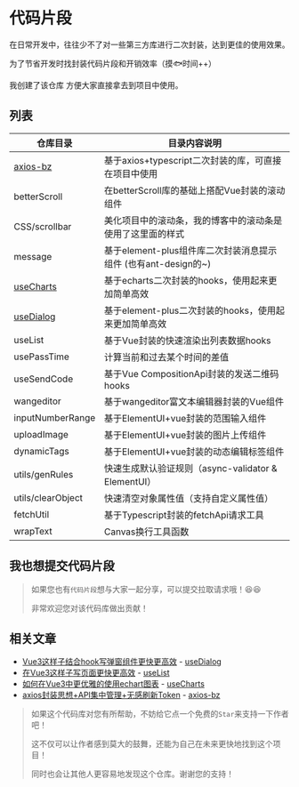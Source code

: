 # 代码片段

在日常开发中，往往少不了对一些第三方库进行二次封装，达到更佳的使用效果。

为了节省开发时找封装代码片段和开销效率（摸🐟时间++）

我创建了该仓库 方便大家直接拿去到项目中使用。

## 列表

| 仓库目录          | 目录内容说明                                       |
|---------------|----------------------------------------------|
| [axios-bz](https://github.com/QC2168/axios-bz)  | 基于axios+typescript二次封装的库，可直接在项目中使用           |
| betterScroll  | 在betterScroll库的基础上搭配Vue封装的滚动组件               |
| CSS/scrollbar | 美化项目中的滚动条，我的博客中的滚动条是使用了这里面的样式                |
| message       | 基于element-plus组件库二次封装消息提示组件 (也有ant-design的~) |
| [useCharts](https://github.com/QC2168/useCharts) | 基于echarts二次封装的hooks，使用起来更加简单高效               |
| [useDialog](https://github.com/QC2168/useDialog) | 基于element-plus二次封装的hooks，使用起来更加简单高效          |
| useList       | 基于Vue封装的快速渲染出列表数据hooks                       |
| usePassTime   | 计算当前和过去某个时间的差值                               |
| useSendCode   | 基于Vue CompositionApi封装的发送二维码hooks            |
| wangeditor    | 基于wangeditor富文本编辑器封装的Vue组件                   |
| inputNumberRange    | 基于ElementUI+vue封装的范围输入组件                   |
| uploadImage    | 基于ElementUI+vue封装的图片上传组件                   |
| dynamicTags    | 基于ElementUI+vue封装的动态编辑标签组件                   |
| utils/genRules    | 快速生成默认验证规则（async-validator & ElementUI）                   |
| utils/clearObject    | 快速清空对象属性值（支持自定义属性值）                   |
| fetchUtil    | 基于Typescript封装的fetchApi请求工具               |
| wrapText    | Canvas换行工具函数               |

## 我也想提交代码片段

> 如果您也有`代码片段`想与大家一起分享，可以提交拉取请求哦！😆😆
>
> 非常欢迎您对该代码库做出贡献！


## 相关文章

- [Vue3这样子结合hook写弹窗组件更快更高效](https://juejin.cn/post/7175821416237891644) - [useDialog](https://github.com/QC2168/useDialog)
- [在Vue3这样子写页面更快更高效](https://juejin.cn/post/7172889961446768670) - [useList](https://github.com/QC2168/snippets/tree/main/useList)
- [如何在Vue3中更优雅的使用echart图表](https://juejin.cn/post/7098646141889151006) - [useCharts](https://github.com/QC2168/useCharts)
- [axios封装思想+API集中管理+无感刷新Token](https://juejin.cn/post/7055171070311006215) - [axios-bz](https://github.com/QC2168/axios-bz)



> 如果这个代码库对您有所帮助，不妨给它点一个免费的`Star`来支持一下作者吧！
>
> 这不仅可以让作者感到莫大的鼓舞，还能为自己在未来更快地找到这个项目！
>
> 同时也会让其他人更容易地发现这个仓库。谢谢您的支持！